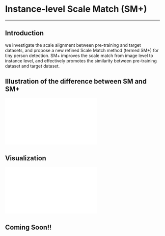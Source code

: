 # Instance-level Scale Match (SM+)

------------------------
## Introduction
we investigate the scale alignment between pre-training and target datasets, and propose a new refined Scale Match method (termed SM+) for tiny person detection. SM+ improves the scale match from image level to instance level, and effectively promotes the similarity between pre-training dataset and target dataset.

## Illustration of the difference between SM and SM+

![](figure/framework.pdf)

## Visualization

![](figure/visualization.pdf)

## Coming Soon!!
